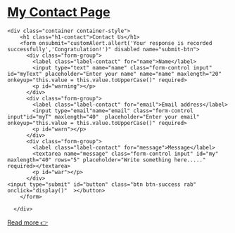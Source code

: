 

<h1><a href="/">My Contact Page</a></h1>
  
<body class="body-contact">


	
	<div class="container container-style">
		<h1 class="h1-contact">Contact Us</h1>
		<form onsubmit="customAlert.allert('Your response is recorded successfully','Congratulation!')" disabled name="submit-btn">
		  <div class="form-group">
			<label class="label-contact" for="name">Name</label>
			<input type="text" name="name" class="form-control input" id="myText" placeholder="Enter your name" name="name" maxlength="20" onkeyup="this.value = this.value.toUpperCase()" required>
			<p id="warning"></p>
		  </div>
		  <div class="form-group">
			<label class="label-contact" for="email">Email address</label>
			<input type="email"name="email" class="form-control input"id="myT" maxlength="40"  placeholder="Enter your email" onkeyup="this.value = this.value.toUpperCase()" required>
			<p id="warn"></p>
		  </div>
		  <div class="form-group">
			<label class="label-contact" for="message">Message</label>
			<textarea name="message" class="form-control input" id="my" maxlength="40" rows="5" placeholder="Write something here....." required></textarea>
			<p id="war"></p>
		  </div>
	<input type="submit" id="button" class="btn btn-success rab" onclick="display()"  ></button>
		</form>
	
	  </div>
</body>

  <a href="https://fitness-webapp.onrender.com/home" target="_blank" class="read-article">
	Read more 👉
  </a>



